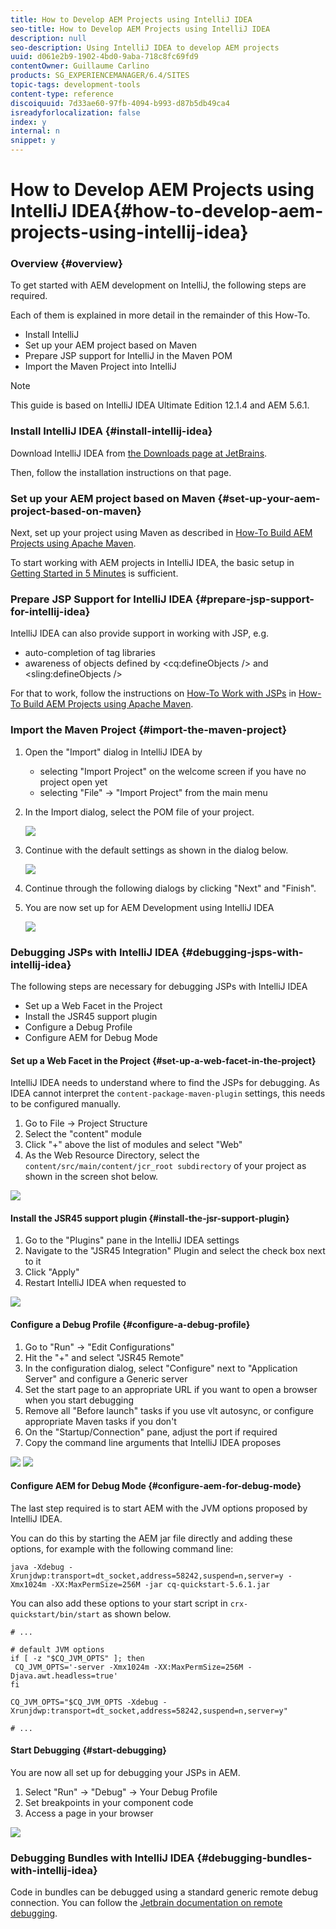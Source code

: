 ```yaml
---
title: How to Develop AEM Projects using IntelliJ IDEA
seo-title: How to Develop AEM Projects using IntelliJ IDEA
description: null
seo-description: Using IntelliJ IDEA to develop AEM projects
uuid: d061e2b9-1902-4bd0-9aba-718c8fc69fd9
contentOwner: Guillaume Carlino
products: SG_EXPERIENCEMANAGER/6.4/SITES
topic-tags: development-tools
content-type: reference
discoiquuid: 7d33ae60-97fb-4094-b993-d87b5db49ca4
isreadyforlocalization: false
index: y
internal: n
snippet: y
---
```


# How to Develop AEM Projects using IntelliJ IDEA{#how-to-develop-aem-projects-using-intellij-idea}

### Overview {#overview}

To get started with AEM development on IntelliJ, the following steps are required.

Each of them is explained in more detail in the remainder of this How-To.

* Install IntelliJ
* Set up your AEM project based on Maven
* Prepare JSP support for IntelliJ in the Maven POM
* Import the Maven Project into IntelliJ

>[!NOTE]
>
>This guide is based on IntelliJ IDEA Ultimate Edition 12.1.4 and AEM 5.6.1.

### Install IntelliJ IDEA {#install-intellij-idea}

Download IntelliJ IDEA from [the Downloads page at JetBrains](http://www.jetbrains.com/idea/download/index.html).

Then, follow the installation instructions on that page.

### Set up your AEM project based on Maven {#set-up-your-aem-project-based-on-maven}

Next, set up your project using Maven as described in [How-To Build AEM Projects using Apache Maven](../../developing/using/ht-projects-maven.md).

To start working with AEM projects in IntelliJ IDEA, the basic setup in [Getting Started in 5 Minutes](https://maven.apache.org/guides/getting-started/maven-in-five-minutes.html) is sufficient.

### Prepare JSP Support for IntelliJ IDEA {#prepare-jsp-support-for-intellij-idea}

IntelliJ IDEA can also provide support in working with JSP, e.g.

* auto-completion of tag libraries
* awareness of objects defined by &lt;cq:defineObjects /&gt; and &lt;sling:defineObjects /&gt;

For that to work, follow the instructions on [How-To Work with JSPs](../../developing/using/ht-projects-maven.md#howtoworkwithjsps) in [How-To Build AEM Projects using Apache Maven](../../developing/using/ht-projects-maven.md).

### Import the Maven Project {#import-the-maven-project}

1. Open the "Import" dialog in IntelliJ IDEA by

    * selecting "Import Project" on the welcome screen if you have no project open yet
    * selecting "File" -&gt; "Import Project" from the main menu

1. In the Import dialog, select the POM file of your project.

   ![](assets/chlimage_1-55.png)

1. Continue with the default settings as shown in the dialog below.

   ![](assets/chlimage_1-56.png)

1. Continue through the following dialogs by clicking "Next" and "Finish".
1. You are now set up for AEM Development using IntelliJ IDEA

   ![](assets/chlimage_1-57.png)

### Debugging JSPs with IntelliJ IDEA {#debugging-jsps-with-intellij-idea}

The following steps are necessary for debugging JSPs with IntelliJ IDEA

* Set up a Web Facet in the Project
* Install the JSR45 support plugin 
* Configure a Debug Profile
* Configure AEM for Debug Mode

#### Set up a Web Facet in the Project {#set-up-a-web-facet-in-the-project}

IntelliJ IDEA needs to understand where to find the JSPs for debugging. As IDEA cannot interpret the `content-package-maven-plugin` settings, this needs to be configured manually.

1. Go to File -&gt; Project Structure
1. Select the "content" module
1. Click "+" above the list of modules and select "Web"
1. As the Web Resource Directory, select the `content/src/main/content/jcr_root subdirectory` of your project as shown in the screen shot below.

![](assets/chlimage_1-58.png) 

#### Install the JSR45 support plugin {#install-the-jsr-support-plugin}

1. Go to the "Plugins" pane in the IntelliJ IDEA settings
1. Navigate to the "JSR45 Integration" Plugin and select the check box next to it
1. Click "Apply"
1. Restart IntelliJ IDEA when requested to

![](assets/chlimage_1-59.png) 

#### Configure a Debug Profile {#configure-a-debug-profile}

1. Go to "Run" -&gt; "Edit Configurations"
1. Hit the "+" and select "JSR45 Remote"
1. In the configuration dialog, select "Configure" next to "Application Server" and configure a Generic server
1. Set the start page to an appropriate URL if you want to open a browser when you start debugging
1. Remove all "Before launch" tasks if you use vlt autosync, or configure appropriate Maven tasks if you don't
1. On the "Startup/Connection" pane, adjust the port if required
1. Copy the command line arguments that IntelliJ IDEA proposes

![](assets/chlimage_1-60.png)  ![](assets/chlimage_1-61.png) 

#### Configure AEM for Debug Mode {#configure-aem-for-debug-mode}

The last step required is to start AEM with the JVM options proposed by IntelliJ IDEA.

You can do this by starting the AEM jar file directly and adding these options, for example with the following command line:

`java -Xdebug -Xrunjdwp:transport=dt_socket,address=58242,suspend=n,server=y -Xmx1024m -XX:MaxPermSize=256M -jar cq-quickstart-5.6.1.jar`

You can also add these options to your start script in `crx-quickstart/bin/start` as shown below.

```shell
# ...

# default JVM options
if [ -z "$CQ_JVM_OPTS" ]; then
 CQ_JVM_OPTS='-server -Xmx1024m -XX:MaxPermSize=256M -Djava.awt.headless=true'
fi

CQ_JVM_OPTS="$CQ_JVM_OPTS -Xdebug -Xrunjdwp:transport=dt_socket,address=58242,suspend=n,server=y"

# ...
```

#### Start Debugging {#start-debugging}

You are now all set up for debugging your JSPs in AEM.

1. Select "Run" -&gt; "Debug" -&gt; Your Debug Profile
1. Set breakpoints in your component code
1. Access a page in your browser

![](assets/chlimage_1-62.png) 

### Debugging Bundles with IntelliJ IDEA {#debugging-bundles-with-intellij-idea}

Code in bundles can be debugged using a standard generic remote debug connection. You can follow the [Jetbrain documentation on remote debugging](http://www.jetbrains.com/idea/webhelp/run-debug-configuration-remote.html).
